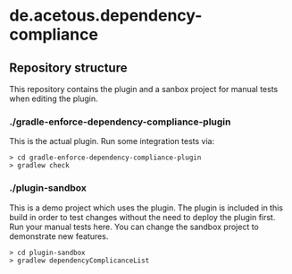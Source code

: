 # de.acetous.dependency-compliance

## Repository structure

This repository contains the plugin and a sanbox project for manual tests when editing the plugin.

### ./gradle-enforce-dependency-compliance-plugin

This is the actual plugin. Run some integration tests via:
```
> cd gradle-enforce-dependency-compliance-plugin
> gradlew check
```

### ./plugin-sandbox

This is a demo project which uses the plugin. The plugin is included in this build in order to test changes without the need to deploy the plugin first.
Run your manual tests here. You can change the sandbox project to demonstrate new features.

```
> cd plugin-sandbox
> gradlew dependencyComplicanceList
```